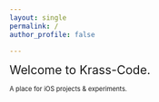 ```yaml
---
layout: single
permalink: /
author_profile: false

---
```



<span style="font-size:1.5em;">Welcome to Krass-Code.</span> 

<span style="font-size:0.8em;">A place for iOS projects & experiments. 
</span> 
